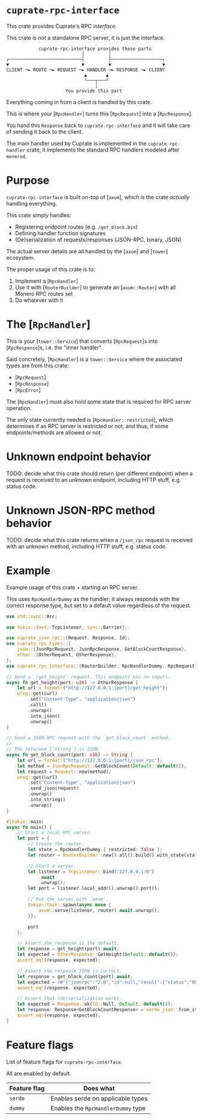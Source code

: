 # `cuprate-rpc-interface`
This crate provides Cuprate's RPC _interface_.

This crate is _not_ a standalone RPC server, it is just the interface.

```text
            cuprate-rpc-interface provides these parts
                            │         │
┌───────────────────────────┤         ├───────────────────┐
▼                           ▼         ▼                   ▼
CLIENT ─► ROUTE ─► REQUEST ─► HANDLER ─► RESPONSE ─► CLIENT
                             ▲       ▲
                             └───┬───┘
                                 │
                      You provide this part
```

Everything coming _in_ from a client is handled by this crate.

This is where your [`RpcHandler`] turns this [`RpcRequest`] into a [`RpcResponse`].

You hand this `Response` back to `cuprate-rpc-interface` and it will take care of sending it back to the client.

The main handler used by Cuprate is implemented in the `cuprate-rpc-handler` crate;
it implements the standard RPC handlers modeled after `monerod`.

# Purpose
`cuprate-rpc-interface` is built on-top of [`axum`],
which is the crate _actually_ handling everything.

This crate simply handles:
- Registering endpoint routes (e.g. `/get_block.bin`)
- Defining handler function signatures
- (De)serialization of requests/responses (JSON-RPC, binary, JSON)

The actual server details are all handled by the [`axum`] and [`tower`] ecosystem.

The proper usage of this crate is to:
1. Implement a [`RpcHandler`]
2. Use it with [`RouterBuilder`] to generate an
   [`axum::Router`] with all Monero RPC routes set
3. Do whatever with it

# The [`RpcHandler`]
This is your [`tower::Service`] that converts [`RpcRequest`]s into [`RpcResponse`]s,
i.e. the "inner handler".

Said concretely, [`RpcHandler`] is a `tower::Service` where the associated types are from this crate:
- [`RpcRequest`]
- [`RpcResponse`]
- [`RpcError`]

The [`RpcHandler`] must also hold some state that is required
for RPC server operation.

The only state currently needed is [`RpcHandler::restricted`], which determines if an RPC
server is restricted or not, and thus, if some endpoints/methods are allowed or not.

# Unknown endpoint behavior
TODO: decide what this crate should return (per different endpoint)
when a request is received to an unknown endpoint, including HTTP stuff, e.g. status code.

# Unknown JSON-RPC method behavior
TODO: decide what this crate returns when a `/json_rpc`
request is received with an unknown method, including HTTP stuff, e.g. status code.

# Example
Example usage of this crate + starting an RPC server.

This uses `RpcHandlerDummy` as the handler; it always responds with the
correct response type, but set to a default value regardless of the request.

```rust
use std::sync::Arc;

use tokio::{net::TcpListener, sync::Barrier};

use cuprate_json_rpc::{Request, Response, Id};
use cuprate_rpc_types::{
    json::{JsonRpcRequest, JsonRpcResponse, GetBlockCountResponse},
    other::{OtherRequest, OtherResponse},
};
use cuprate_rpc_interface::{RouterBuilder, RpcHandlerDummy, RpcRequest};

// Send a `/get_height` request. This endpoint has no inputs.
async fn get_height(port: u16) -> OtherResponse {
    let url = format!("http://127.0.0.1:{port}/get_height");
    ureq::get(&url)
        .set("Content-Type", "application/json")
        .call()
        .unwrap()
        .into_json()
        .unwrap()
}

// Send a JSON-RPC request with the `get_block_count` method.
//
// The returned [`String`] is JSON.
async fn get_block_count(port: u16) -> String {
    let url = format!("http://127.0.0.1:{port}/json_rpc");
    let method = JsonRpcRequest::GetBlockCount(Default::default());
    let request = Request::new(method);
    ureq::get(&url)
        .set("Content-Type", "application/json")
        .send_json(request)
        .unwrap()
        .into_string()
        .unwrap()
}

#[tokio::main]
async fn main() {
    // Start a local RPC server.
    let port = {
        // Create the router.
        let state = RpcHandlerDummy { restricted: false };
        let router = RouterBuilder::new().all().build().with_state(state);

        // Start a server.
        let listener = TcpListener::bind("127.0.0.1:0")
            .await
            .unwrap();
        let port = listener.local_addr().unwrap().port();

        // Run the server with `axum`.
        tokio::task::spawn(async move {
            axum::serve(listener, router).await.unwrap();
        });

        port
    };

    // Assert the response is the default.
    let response = get_height(port).await;
    let expected = OtherResponse::GetHeight(Default::default());
    assert_eq!(response, expected);

    // Assert the response JSON is correct.
    let response = get_block_count(port).await;
    let expected = r#"{"jsonrpc":"2.0","id":null,"result":{"status":"OK","untrusted":false,"count":0}}"#;
    assert_eq!(response, expected);

    // Assert that (de)serialization works.
    let expected = Response::ok(Id::Null, Default::default());
    let response: Response<GetBlockCountResponse> = serde_json::from_str(&response).unwrap();
    assert_eq!(response, expected);
}
```

# Feature flags
List of feature flags for `cuprate-rpc-interface`.

All are enabled by default.

| Feature flag | Does what |
|--------------|-----------|
| `serde`      | Enables serde on applicable types
| `dummy`      | Enables the `RpcHandlerDummy` type